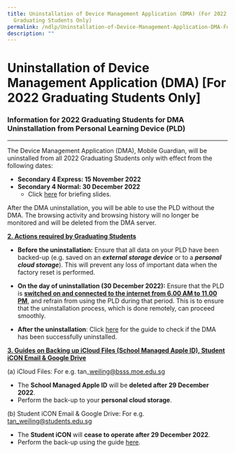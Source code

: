 ```yaml
---
title: Uninstallation of Device Management Application (DMA) (For 2022
  Graduating Students Only)
permalink: /ndlp/Uninstallation-of-Device-Management-Application-DMA-For-2022-Graduating-Students-Only/
description: ""
---
```

Uninstallation of Device Management Application (DMA) \[For 2022 Graduating Students Only\]
===========================================================================================


### Information for 2022 Graduating Students for DMA Uninstallation from Personal Learning Device (PLD)
---------------------------------------------------------------------------------------------------

The Device Management Application (DMA), Mobile Guardian, will be uninstalled from all 2022 Graduating Students only with effect from the following dates:  
  

*   <b>Secondary 4 Express: 15 November 2022</b>
*   <b>Secondary 4 Normal: 30 December 2022</b> 
     *   Click [here](/files/Briefing%20for%20Uninstalling%20DMA%20from%20PLD%20For%204N%20Students.pdf) for briefing slides.

  

After the DMA uninstallation, you will be able to use the PLD without the DMA. The browsing activity and browsing history will no longer be monitored and will be deleted from the DMA server.

<u><b>2\. Actions required by Graduating Students</b></u>

*   <b>Before the uninstallation:</b> Ensure that all data on your PLD have been backed-up (e.g. saved on an <i><b>external storage device</b></i> or to a <i><b>personal cloud storage</b></i>). This will prevent any loss of important data when the factory reset is performed.

  

*   <b>On the day of uninstallation (30 December 2022):</b> Ensure that the PLD is <u><b>switched on and connected to the internet from 6.00 AM to 11.00 PM</b></u>, and refrain from using the PLD during that period. This is to ensure that the uninstallation process, which is done remotely, can proceed smoothly.

  

*   <b>After the uninstallation</b>: Click [here](/files/Instructions%20for%20DMA%20Uninstallation.pdf) for the guide to check if the DMA has been successfully uninstalled.


<u><b>3\. Guides on Backing up iCloud Files (School Managed Apple ID), Student iCON Email & Google Drive</b></u>

  

(a) iCloud Files: For e.g. tan\_weiling@bsss.moe.edu.sg 

*   The <b>School Managed Apple ID</b> will be <b>deleted after 29 December 2022</b>.
*   Perform the back-up to your <b>personal cloud storage</b>.

  

(b) Student iCON Email & Google Drive: For e.g. tan_weiling@students.edu.sg

*   The <b>Student iCON</b> will <b>cease to operate after 29 December 2022</b>.
*   Perform the back-up using the guide [here](/files/iCON_Google%20Takeout_Guide_for_Students%20rev%20for%202022.pdf).